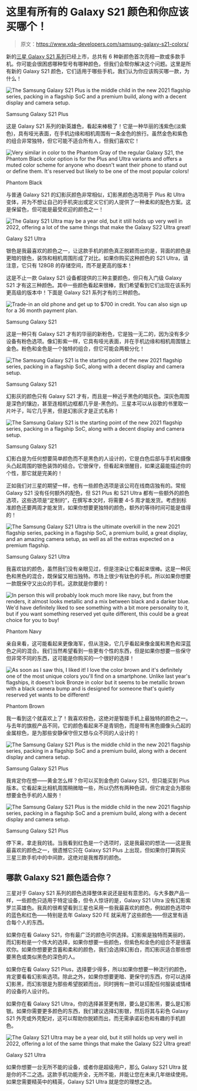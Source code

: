# 这里有所有的 Galaxy S21 颜色和你应该买哪个！

> 原文：<https://www.xda-developers.com/samsung-galaxy-s21-colors/>

新的[三星 Galaxy S21 系列](https://www.xda-developers.com/samsung-galaxy-s21/)已经上市，总共有 6 种新颜色首次亮相一款或多款手机。你可能会很困惑哪种型号有哪种颜色，但我们会帮你解决这个问题。这里是所有新的 Galaxy S21 颜色，它们适用于哪些手机，我们认为你应该购买哪一款，为什么！

 <picture>![The Samsung Galaxy S21 Plus is the middle child in the new 2021 flagship series, packing in a flagship SoC and a premium build, along with a decent display and camera setup.](img/fd10d50f3f82d59a4c8e595ca6f14a86.png)</picture> 

Samsung Galaxy S21 Plus

这是 Galaxy S21 系列的新英雄色，看起来棒极了！它是一种华丽的浅紫色(淡紫色)，具有哑光表面，在手机边缘和相机周围有一条金色的旅行。虽然金色和紫色的组合非常独特，但它可能不适合所有人，但我们喜欢它！

 <picture>![Very similar in color to the Phantom Gray of the regular Galaxy S21, the Phantom Black color option is for the Plus and Ultra variants and offers a muted color scheme for anyone who doesn't want their phone to stand out or define them. It's reserved but likely to be one of the most popular colors!](img/566cdf2436253c630efa3a0297e5ab82.png)</picture> 

Phantom Black

与普通 Galaxy S21 的幻影灰颜色非常相似，幻影黑颜色选项用于 Plus 和 Ultra 变体，并为不想让自己的手机突出或定义它们的人提供了一种柔和的配色方案。这是保留色，但可能是最受欢迎的颜色之一！

 <picture>![The Galaxy S21 Ultra may be a year old, but it still holds up very well in 2022, offering a lot of the same things that make the Galaxy S22 Ultra great!](img/9cab2a06cf2c4cb925a491d9f8af64ee.png)</picture> 

Galaxy S21 Ultra

银色是我最喜欢的颜色之一，让这款手机的颜色真正脱颖而出的是，背面的颜色是更暗的银色，装饰和相机周围形成了对比。如果你购买这种颜色的 S21 Ultra，请注意，它只有 128GB 的存储空间，而不是更高的版本！

这是不止一款 Galaxy S21 设备都提供的三种主要颜色，但只有入门级 Galaxy S21 才有这三种颜色。其中一些颜色看起来很棒，我们希望看到它们出现在该系列更高级的版本中！下面是 Galaxy S21 系列才有的三种颜色。

 <picture>![Trade-in an old phone and get up to $700 in credit. You can also sign up for a 36 month payment plan.](img/511749bc738d3aed657c8292921e91e4.png)</picture> 

Samsung Galaxy S21

这是一种只有 Galaxy S21 才有的华丽的新粉色，它是独一无二的，因为没有多少设备有粉色选项。像幻影紫一样，它具有哑光表面，并在手机边缘和相机周围镀上金色。粉色和金色是一个独特的组合，但它可能会两极分化！

 <picture>![ The Samsung Galaxy S21 is the starting point of the new 2021 flagship series, packing in a flagship SoC, along with a decent display and camera setup.](img/49333276c7bd83f903e26e329a8f38c9.png)</picture> 

Samsung Galaxy S21

幻影灰的颜色只有 Galaxy S21 才有，而且是一种近乎黑色的暗灰色。深灰色周围是深色的镶边，甚至连相机边框都几乎是-黑色的。三星本可以从谷歌的书里取一片叶子，叫它几乎黑，但是幻影灰才是正式名称！

 <picture>![ The Samsung Galaxy S21 is the starting point of the new 2021 flagship series, packing in a flagship SoC, along with a decent display and camera setup.](img/b0760d89aa286c7379a17fbf1fb918c3.png)</picture> 

Samsung Galaxy S21

幻影白是为任何想要简单颜色而不是黑色的人设计的，它是白色后部与手机和摄像头凸起周围的银色装饰的结合。它很保守，但看起来很醒目，如果这最能描述你的个性，那它就是完美的！

正如我们对三星的期望一样，也有一些颜色选项是该公司在线商店独有的。常规 Galaxy S21 没有任何额外的配色，但 S21 Plus 和 S21 Ultra 都有一些额外的颜色选项，这些选项是“定制的”，在撰写本文时，将需要 4-5 周才能发货。考虑到标准颜色还要两周才能发货，如果你想要更独特的颜色，额外的等待时间可能是值得的！

 <picture>![The Samsung Galaxy S21 Ultra is the ultimate overkill in the new 2021 flagship series, packing in a flagship SoC, a premium build, a great display, and an amazing camera setup, as well as all the extras expected on a premium flagship.](img/23e6d35c3bc7d961e1007fd77c40ab96.png)</picture> 

Samsung Galaxy S21 Ultra

我喜欢钛的颜色，虽然我们没有亲眼见过，但是渲染让它看起来很棒。这是一种灰色和黑色的混合，既保留又相当独特。市场上很少有钛色的手机，所以如果你想要一款既保守又出众的手机，这款就是你要的！

 <picture>![In person this will probably look much more like navy, but from the renders, it almost looks metallic and a mix between black and a darker blue. We'd have definitely liked to see something with a bit more personality to it, but if you want something reserved yet quite different, this could be a great choice for you to buy!](img/4e387ee2d4a5b24793288560f0f2eb59.png)</picture> 

Phantom Navy

亲自来看，这可能看起来更像海军，但从渲染，它几乎看起来像金属和黑色和深蓝色之间的混合。我们当然希望看到一些更有个性的东西，但是如果你想要一些保守但非常不同的东西，这可能是你购买的一个很好的选择！

 <picture>![As soon as I saw this, I liked it! I love the color brown and it's definitely one of the most unique colors you'll find on a smartphone. Unlike last year's flagships, it doesn't look Bronze in color but it seems to be metallic brown with a black camera bump and is designed for someone that's quietly reserved yet wants to be different!](img/aea493827b5b1909c65d583340e6a1ac.png)</picture> 

Phantom Brown

我一看到这个就喜欢上了！我喜欢棕色，这绝对是智能手机上最独特的颜色之一。与去年的旗舰产品不同，它的颜色看起来不是青铜色，而是带有黑色摄像头凸起的金属棕色，是为那些安静保守但又想与众不同的人设计的！

 <picture>![The Samsung Galaxy S21 Plus is the middle child in the new 2021 flagship series, packing in a flagship SoC and a premium build, along with a decent display and camera setup.](img/ff779da535a01e7f293948dc52f98703.png)</picture> 

Samsung Galaxy S21 Plus

我肯定你在想——黄金怎么样？你可以买到金色的 Galaxy S21，但只能买到 Plus 版本。它看起来比相机周围稍微暗一些，所以仍然有两种色调，但它肯定会为那些想要金色手机的人服务！

 <picture>![ The Samsung Galaxy S21 Plus is the middle child in the new 2021 flagship series, packing in a flagship SoC and a premium build, along with a decent display and camera setup.](img/2703f2097487a06541fb6689087782ef.png)</picture> 

Samsung Galaxy S21 Plus

停下来，拿走我的钱。当我看到红色是一个选项时，这是我最初的想法——这是我最喜欢的颜色之一，很遗憾它只在 Galaxy S21 Plus 上出现，但如果你打算购买三星三款手机中的中间款，这绝对是我推荐的颜色。

## 哪款 Galaxy S21 颜色适合你？

三星对于 Galaxy S21 系列的颜色选择整体来说还是挺有意思的。与大多数产品一样，一些颜色只适用于特定设备，但令人惊讶的是，Galaxy S21 Ultra 没有幻影紫罗兰英雄色。我真的很希望看到三星也采用一些我最喜欢的颜色，例如颜色选项中的蓝色和红色——特别是去年 Galaxy S20 FE 就采用了这些颜色——但这里有适合每个人的东西。

如果你在看 Galaxy S21，你有最广泛的颜色可供选择。幻影紫是独特而美丽的，而幻影粉是一个伟大的选择，如果你想要一些颜色，但紫色和金色的组合不是很喜欢你。如果你想要更含蓄和柔和的颜色，我们会选择幻影白，而幻影灰适合那些想要黑色或类似黑色的深色的人。

如果你在看 Galaxy S21 Plus，选择要少得多，所以如果你想要一种流行的颜色，肯定要看看幻影紫选项。除此之外，如果你想要更暗、更保守的东西，你可以选择幻影黑，而幻影银是为那些希望脱颖而出，同时拥有一款可以搭配任何服装或情绪的设备的人设计的。

如果你在看 Galaxy S21 Ultra，你的选择甚至更有限，要么是幻影黑，要么是幻影银。如果你需要更多颜色的东西，我们建议选择幻影银，然后将其与彩色 Galaxy S21 外壳或外壳配对，这可以帮助你脱颖而出，而无需承诺彩色和有趣的手机颜色。

 <picture>![The Galaxy S21 Ultra may be a year old, but it still holds up very well in 2022, offering a lot of the same things that make the Galaxy S22 Ultra great!](img/9cab2a06cf2c4cb925a491d9f8af64ee.png)</picture> 

Galaxy S21 Ultra

如果你想要一台无所不能的设备，或者你是超级用户，那么 Galaxy S21 Ultra 就是你的不二之选。这款手机功能齐全，无所不能，并能让您在未来几年继续使用。如果您需要精英中的精英，Galaxy S21 Ultra 就是您的理想之选。